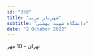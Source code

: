 ```yaml
---
id: "358"
title: "شهریار مربی"
subtitle: "دانشگاه شهید بهشتی"
date: "2 October 2022"
---
```


تهران - 10 مهر 
